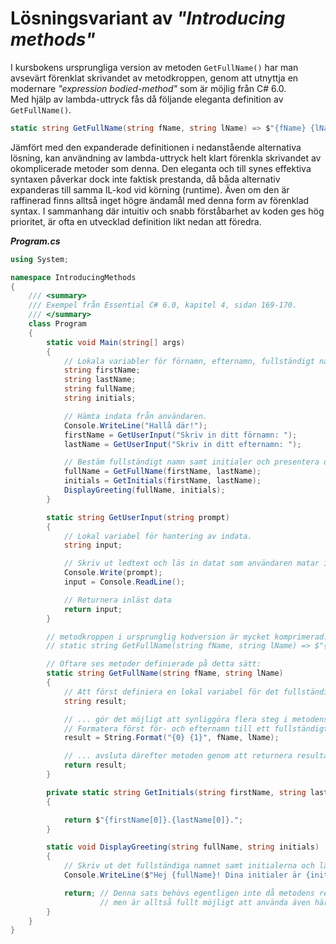 # Lösningsvariant av _"Introducing methods"_

I kursbokens ursprungliga version av metoden ```GetFullName()``` har man avsevärt förenklat skrivandet av metodkroppen, genom att utnyttja en modernare _"expression bodied-method"_ som är möjlig från C# 6.0.  
Med hjälp av lambda-uttryck fås då följande eleganta definition av ```GetFullName()```.

```c#
static string GetFullName(string fName, string lName) => $"{fName} {lName}";
```

Jämfört med den expanderade definitionen i nedanstående alternativa lösning, kan användning av lambda-uttryck helt klart förenkla skrivandet av okomplicerade metoder som denna. Den eleganta och till synes effektiva syntaxen påverkar dock inte faktisk prestanda, då båda alternativ expanderas till samma IL-kod vid körning (runtime). Även om den är raffinerad finns alltså inget högre ändamål med denna form av förenklad syntax. I sammanhang där intuitiv och snabb förståbarhet av koden ges hög prioritet, är ofta en utvecklad definition likt nedan att föredra.


___Program.cs___

```c#
using System;

namespace IntroducingMethods
{
    /// <summary>
    /// Exempel från Essential C# 6.0, kapitel 4, sidan 169-170.
    /// </summary>
    class Program
    {
        static void Main(string[] args)
        {
            // Lokala variabler för förnamn, efternamn, fullständigt namn och initialer.
            string firstName;
            string lastName;
            string fullName;
            string initials;

            // Hämta indata från användaren.
            Console.WriteLine("Hallå där!");
            firstName = GetUserInput("Skriv in ditt förnamn: ");
            lastName = GetUserInput("Skriv in ditt efternamn: ");

            // Bestäm fullständigt namn samt initialer och presentera detta.
            fullName = GetFullName(firstName, lastName);
            initials = GetInitials(firstName, lastName);
            DisplayGreeting(fullName, initials);
        }

        static string GetUserInput(string prompt)
        {
            // Lokal variabel för hantering av indata.
            string input;

            // Skriv ut ledtext och läs in datat som användaren matar in.
            Console.Write(prompt);
            input = Console.ReadLine();

            // Returnera inläst data
            return input;
        }

        // metodkroppen i ursprunglig kodversion är mycket komprimerad:
        // static string GetFullName(string fName, string lName) => $"{fName} {lName}";

		// Oftare ses metoder definierade på detta sätt:
        static string GetFullName(string fName, string lName)
        {
            // Att först definiera en lokal variabel för det fullständiga namnet ...
            string result;

            // ... gör det möjligt att synliggöra flera steg i metodens arbete.
            // Formatera först för- och efternamn till ett fullständigt namn ...            
            result = String.Format("{0} {1}", fName, lName);

            // ... avsluta därefter metoden genom att returnera resultatet.
            return result;
        }

        private static string GetInitials(string firstName, string lastName)
        {

            return $"{firstName[0]}.{lastName[0]}.";
        }

        static void DisplayGreeting(string fullName, string initials)
        {
            // Skriv ut det fullständiga namnet samt initialerna och lämna metoden.
            Console.WriteLine($"Hej {fullName}! Dina initialer är {initials}");

            return; // Denna sats behövs egentligen inte då metodens returtyp är void,
                    // men är alltså fullt möjligt att använda även här.
        }
    }
}
```


